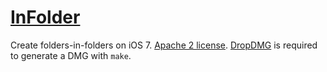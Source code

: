 # [InFolder](http://hbang.ws/infolder)
Create folders-in-folders on iOS 7. [Apache 2 license](https://www.apache.org/licenses/LICENSE-2.0.html). [DropDMG](http://c-command.com/dropdmg/) is required to generate a DMG with `make`.
